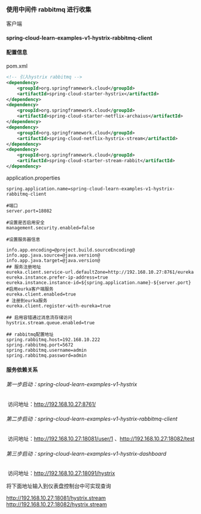 ### 使用中间件 rabbitmq 进行收集

客户端

#### spring-cloud-learn-examples-v1-hystrix-rabbitmq-client

#### 配置信息

pom.xml

```xml
<!-- 引入hystrix rabbitmq -->
<dependency>
    <groupId>org.springframework.cloud</groupId>
    <artifactId>spring-cloud-starter-hystrix</artifactId>
</dependency>
<dependency>
    <groupId>org.springframework.cloud</groupId>
    <artifactId>spring-cloud-starter-netflix-archaius</artifactId>
</dependency>
<dependency>
    <groupId>org.springframework.cloud</groupId>
    <artifactId>spring-cloud-netflix-hystrix-stream</artifactId>
</dependency>
<dependency>
    <groupId>org.springframework.cloud</groupId>
    <artifactId>spring-cloud-starter-stream-rabbit</artifactId>
</dependency>
```



application.properties

```properties
spring.application.name=spring-cloud-learn-examples-v1-hystrix-rabbitmq-client

#端口
server.port=18082

#设置是否启用安全
management.security.enabled=false

#设置服务器信息

info.app.encoding=@project.build.sourceEncoding@
info.app.java.source=@java.version@
info.app.java.target=@java.version@
## 服务注册地址
eureka.client.service-url.defaultZone=http://192.168.10.27:8761/eureka
eureka.instance.prefer-ip-address=true
eureka.instance.instance-id=${spring.application.name}-${server.port}
#启用eurka客户端服务
eureka.client.enabled=true
# 注册到eurka服务
eureka.client.register-with-eureka=true

## 启用容错通过消息流存储访问
hystrix.stream.queue.enabled=true

## rabbitmq配置地址
spring.rabbitmq.host=192.168.10.222
spring.rabbitmq.port=5672
spring.rabbitmq.username=admin
spring.rabbitmq.password=admin

```



#### 服务依赖关系

###### 第一步启动：spring-cloud-learn-examples-v1-hystrix

​			访问地址：http://192.168.10.27:8761/

###### 第二步启动：spring-cloud-learn-examples-v1-hystrix-rabbitmq-client

​			访问地址：http://192.168.10.27:18081/user/1 、http://192.168.10.27:18082/test

###### 第三步启动：spring-cloud-learn-examples-v1-hystrix-dashboard

​			访问地址：http://192.168.10.27:18091/hystrix

将下面地址输入到仪表盘控制台中可实现查询

http://192.168.10.27:18081/hystrix.stream  http://192.168.10.27:18082/hystrix.stream 

